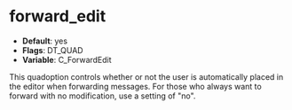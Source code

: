 # forward_edit

- **Default**: yes
- **Flags**: DT_QUAD
- **Variable**: C_ForwardEdit

This quadoption controls whether or not the user is automatically
placed in the editor when forwarding messages.  For those who always want
to forward with no modification, use a setting of "no".
